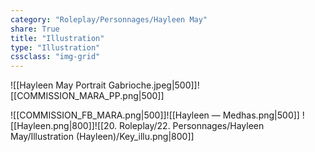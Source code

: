 ```yaml
---
category: "Roleplay/Personnages/Hayleen May"
share: True
title: "Illustration"
type: "Illustration"
cssclass: "img-grid"
---
```


![[Hayleen May Portrait Gabrioche.jpeg|500]]![[COMMISSION_MARA_PP.png|500]]

![[COMMISSION_FB_MARA.png|500]]![[Hayleen — Medhas.png|500]]
![[Hayleen.png|800]]![[20. Roleplay/22. Personnages/Hayleen May/Illustration (Hayleen)/Key_illu.png|800]]